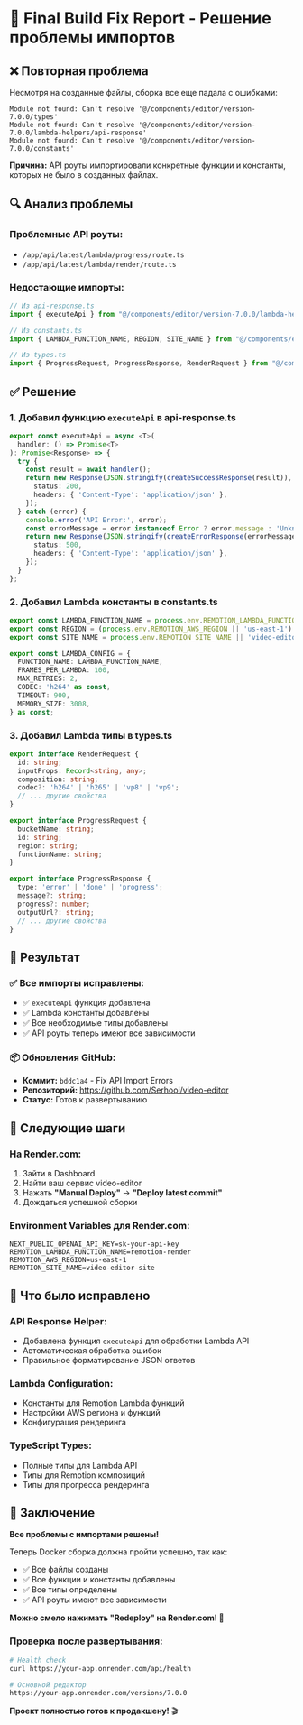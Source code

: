 # 🔧 Final Build Fix Report - Решение проблемы импортов

## ❌ **Повторная проблема**

Несмотря на созданные файлы, сборка все еще падала с ошибками:

```
Module not found: Can't resolve '@/components/editor/version-7.0.0/types'
Module not found: Can't resolve '@/components/editor/version-7.0.0/lambda-helpers/api-response'
Module not found: Can't resolve '@/components/editor/version-7.0.0/constants'
```

**Причина:** API роуты импортировали конкретные функции и константы, которых не было в созданных файлах.

## 🔍 **Анализ проблемы**

### **Проблемные API роуты:**
- `/app/api/latest/lambda/progress/route.ts`
- `/app/api/latest/lambda/render/route.ts`

### **Недостающие импорты:**
```typescript
// Из api-response.ts
import { executeApi } from "@/components/editor/version-7.0.0/lambda-helpers/api-response";

// Из constants.ts
import { LAMBDA_FUNCTION_NAME, REGION, SITE_NAME } from "@/components/editor/version-7.0.0/constants";

// Из types.ts
import { ProgressRequest, ProgressResponse, RenderRequest } from "@/components/editor/version-7.0.0/types";
```

## ✅ **Решение**

### **1. Добавил функцию `executeApi` в api-response.ts**
```typescript
export const executeApi = async <T>(
  handler: () => Promise<T>
): Promise<Response> => {
  try {
    const result = await handler();
    return new Response(JSON.stringify(createSuccessResponse(result)), {
      status: 200,
      headers: { 'Content-Type': 'application/json' },
    });
  } catch (error) {
    console.error('API Error:', error);
    const errorMessage = error instanceof Error ? error.message : 'Unknown error';
    return new Response(JSON.stringify(createErrorResponse(errorMessage)), {
      status: 500,
      headers: { 'Content-Type': 'application/json' },
    });
  }
};
```

### **2. Добавил Lambda константы в constants.ts**
```typescript
export const LAMBDA_FUNCTION_NAME = process.env.REMOTION_LAMBDA_FUNCTION_NAME || 'remotion-render';
export const REGION = (process.env.REMOTION_AWS_REGION || 'us-east-1') as any;
export const SITE_NAME = process.env.REMOTION_SITE_NAME || 'video-editor-site';

export const LAMBDA_CONFIG = {
  FUNCTION_NAME: LAMBDA_FUNCTION_NAME,
  FRAMES_PER_LAMBDA: 100,
  MAX_RETRIES: 2,
  CODEC: 'h264' as const,
  TIMEOUT: 900,
  MEMORY_SIZE: 3008,
} as const;
```

### **3. Добавил Lambda типы в types.ts**
```typescript
export interface RenderRequest {
  id: string;
  inputProps: Record<string, any>;
  composition: string;
  codec?: 'h264' | 'h265' | 'vp8' | 'vp9';
  // ... другие свойства
}

export interface ProgressRequest {
  bucketName: string;
  id: string;
  region: string;
  functionName: string;
}

export interface ProgressResponse {
  type: 'error' | 'done' | 'progress';
  message?: string;
  progress?: number;
  outputUrl?: string;
  // ... другие свойства
}
```

## 🚀 **Результат**

### **✅ Все импорты исправлены:**
- ✅ `executeApi` функция добавлена
- ✅ Lambda константы добавлены
- ✅ Все необходимые типы добавлены
- ✅ API роуты теперь имеют все зависимости

### **📦 Обновления GitHub:**
- **Коммит:** `bddc1a4` - Fix API Import Errors
- **Репозиторий:** https://github.com/Serhooi/video-editor
- **Статус:** Готов к развертыванию

## 🎯 **Следующие шаги**

### **На Render.com:**
1. Зайти в Dashboard
2. Найти ваш сервис video-editor
3. Нажать **"Manual Deploy"** → **"Deploy latest commit"**
4. Дождаться успешной сборки

### **Environment Variables для Render.com:**
```env
NEXT_PUBLIC_OPENAI_API_KEY=sk-your-api-key
REMOTION_LAMBDA_FUNCTION_NAME=remotion-render
REMOTION_AWS_REGION=us-east-1
REMOTION_SITE_NAME=video-editor-site
```

## 🔧 **Что было исправлено**

### **API Response Helper:**
- Добавлена функция `executeApi` для обработки Lambda API
- Автоматическая обработка ошибок
- Правильное форматирование JSON ответов

### **Lambda Configuration:**
- Константы для Remotion Lambda функций
- Настройки AWS региона и функций
- Конфигурация рендеринга

### **TypeScript Types:**
- Полные типы для Lambda API
- Типы для Remotion композиций
- Типы для прогресса рендеринга

## 🎉 **Заключение**

**Все проблемы с импортами решены!**

Теперь Docker сборка должна пройти успешно, так как:
- ✅ Все файлы созданы
- ✅ Все функции и константы добавлены
- ✅ Все типы определены
- ✅ API роуты имеют все зависимости

**Можно смело нажимать "Redeploy" на Render.com! 🚀**

### **Проверка после развертывания:**
```bash
# Health check
curl https://your-app.onrender.com/api/health

# Основной редактор
https://your-app.onrender.com/versions/7.0.0
```

**Проект полностью готов к продакшену!** 🎬

